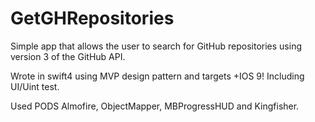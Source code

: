 # GetGHRepositories
Simple app that allows the user to search for GitHub repositories using version 3 of the GitHub API. 

Wrote in swift4 using MVP design pattern and targets +IOS 9!
Including UI/Uint test.

Used PODS Almofire, ObjectMapper, MBProgressHUD and Kingfisher.
